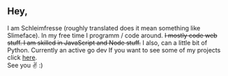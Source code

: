## Hey,
I am Schleimfresse (roughly translated does it mean something like Slimeface).
In my free time I programm / code around. ~~I mostly code web stuff. I am skilled in JavaScript and Node stuff.~~ I also, can a little bit of Python. Currently an active go dev If you want to see some of my projects click [here](https://github.com/Schleimfresse?tab=repositories).<br>
See you ✌ :)
